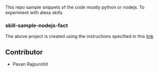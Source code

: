 This repo sample snippets of the code mostly python or nodejs. To experiment with alexa skills


### skill-sample-nodejs-fact

The above project is created using the instructions specified in this [link](https://developer.amazon.com/public/community/post/Tx3DVGG0K0TPUGQ/New-Alexa-Skills-Kit-Template:-Step-by-Step-Guide-to-Build-a-Fact-Skill)


## Contributor

* Pavan Rajpurohit
